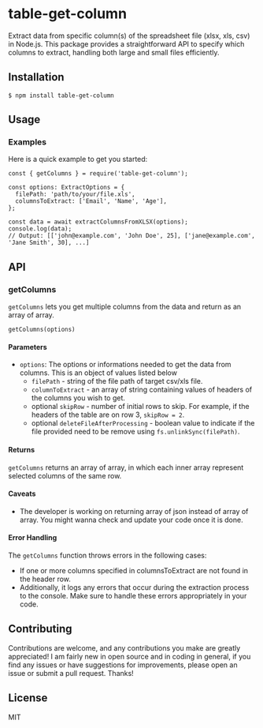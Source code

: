 # table-get-column

Extract data from specific column(s) of the spreadsheet file (xlsx, xls, csv) in Node.js. This package provides a straightforward API to specify which columns to extract, handling both large and small files efficiently.

## Installation

```
$ npm install table-get-column
```

## Usage

### Examples

Here is a quick example to get you started:

```
const { getColumns } = require('table-get-column');

const options: ExtractOptions = {
  filePath: 'path/to/your/file.xls',
  columnsToExtract: ['Email', 'Name', 'Age'],
};

const data = await extractColumnsFromXLSX(options);
console.log(data);
// Output: [['john@example.com', 'John Doe', 25], ['jane@example.com', 'Jane Smith', 30], ...]

```

## API

### getColumns

`getColumns` lets you get multiple columns from the data and return as an array of array.

```
getColumns(options)
```

#### Parameters

- `options`: The options or informations needed to get the data from columns. This is an object of values listed below
  - `filePath` - string of the file path of target csv/xls file.
  - `columnToExtract` - an array of string containing values of headers of the columns you wish to get.
  - optional `skipRow` - number of initial rows to skip. For example, if the headers of the table are on row 3, `skipRow = 2`.
  - optional `deleteFileAfterProcessing` - boolean value to indicate if the file provided need to be remove using `fs.unlinkSync(filePath)`.

#### Returns

`getColumns` returns an array of array, in which each inner array represent selected columns of the same row.

#### Caveats

- The developer is working on returning array of json instead of array of array. You might wanna check and update your code once it is done.

#### Error Handling

The `getColumns` function throws errors in the following cases:

- If one or more columns specified in columnsToExtract are not found in the header row.
- Additionally, it logs any errors that occur during the extraction process to the console. Make sure to handle these errors appropriately in your code.

## Contributing

Contributions are welcome, and any contributions you make are greatly appreciated! I am fairly new in open source and in coding in general, if you find any issues or have suggestions for improvements, please open an issue or submit a pull request. Thanks!

## License

MIT
